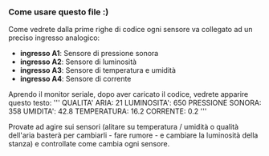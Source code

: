 ### Come usare questo file :)

Come vedrete dalla prime righe di codice ogni sensore va collegato ad un preciso ingresso analogico:

* **ingresso A1**: Sensore di pressione sonora
* **ingresso A2**: Sensore di luminosità
* **ingresso A3**: Sensore di temperatura e umidità
* **ingresso A4**: Sensore di corrente

Aprendo il monitor seriale, dopo aver caricato il codice, vedrete apparire questo testo:
'''
QUALITA' ARIA: 21
LUMINOSITA': 650
PRESSIONE SONORA: 358
UMIDITA': 42.8
TEMPERATURA: 16.2
CORRENTE: 0.2
'''

Provate ad agire sui sensori (alitare su temperatura / umidità o qualità dell'aria basterà per cambiarli - fare rumore - e cambiare 
la luminosità della stanza) e controllate come cambia ogni sensore.
